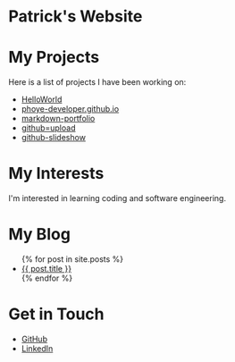 # Patrick's Website

# My Projects
Here is a list of projects I have been working on:
<ul>
  <li><a href="https://github.com/phoye-developer/HelloWorld">HelloWorld</a></li>
  <li><a href="https://github.com/phoye-developer/phoye-developer.github.io">phoye-developer.github.io</a></li>
  <li><a href="https://github.com/phoye-developer/markdown-portfolio">markdown-portfolio</a></li>
  <li><a href="https://github.com/phoye-developer/github-upload">github=upload</a></li>
  <li><a href="https://github.com/phoye-developer/github-slideshow">github-slideshow</a></li>
</ul>

# My Interests
I'm interested in learning coding and software engineering.

# My Blog
<ul>
  {% for post in site.posts %}
    <li>
      <a href="{{ post.url }}">{{ post.title }}</a>
    </li>
  {% endfor %}
</ul>

# Get in Touch
<ul>
  <li><a href="https://github.com/{{ site.github_username }}">GitHub</a></li>
  <li><a href="https://linkedin.com/in/{{ site.linkedin_username }}">LinkedIn</a></li>
</ul>
